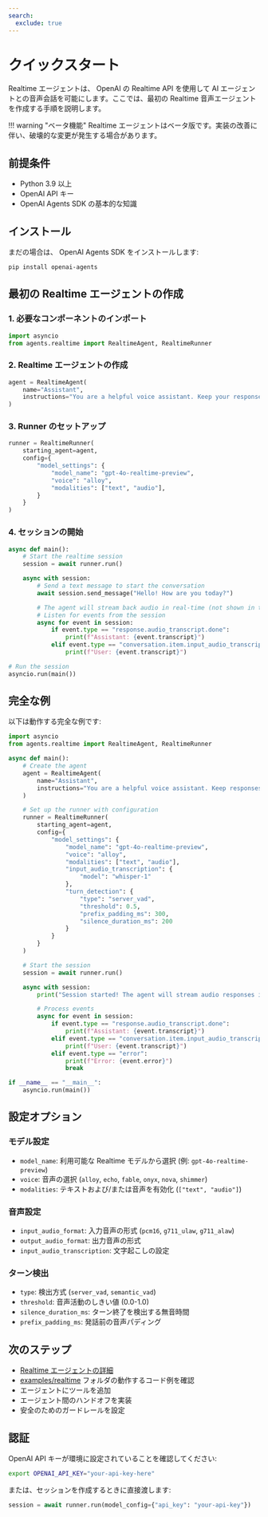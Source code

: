 ```yaml
---
search:
  exclude: true
---
```

# クイックスタート

Realtime エージェントは、 OpenAI の Realtime API を使用して AI エージェントとの音声会話を可能にします。ここでは、最初の Realtime 音声エージェントを作成する手順を説明します。

!!! warning "ベータ機能"
Realtime エージェントはベータ版です。実装の改善に伴い、破壊的な変更が発生する場合があります。

## 前提条件

-   Python 3.9 以上
-   OpenAI API キー
-   OpenAI Agents SDK の基本的な知識

## インストール

まだの場合は、 OpenAI Agents SDK をインストールします:

```bash
pip install openai-agents
```

## 最初の Realtime エージェントの作成

### 1. 必要なコンポーネントのインポート

```python
import asyncio
from agents.realtime import RealtimeAgent, RealtimeRunner
```

### 2. Realtime エージェントの作成

```python
agent = RealtimeAgent(
    name="Assistant",
    instructions="You are a helpful voice assistant. Keep your responses conversational and friendly.",
)
```

### 3. Runner のセットアップ

```python
runner = RealtimeRunner(
    starting_agent=agent,
    config={
        "model_settings": {
            "model_name": "gpt-4o-realtime-preview",
            "voice": "alloy",
            "modalities": ["text", "audio"],
        }
    }
)
```

### 4. セッションの開始

```python
async def main():
    # Start the realtime session
    session = await runner.run()

    async with session:
        # Send a text message to start the conversation
        await session.send_message("Hello! How are you today?")

        # The agent will stream back audio in real-time (not shown in this example)
        # Listen for events from the session
        async for event in session:
            if event.type == "response.audio_transcript.done":
                print(f"Assistant: {event.transcript}")
            elif event.type == "conversation.item.input_audio_transcription.completed":
                print(f"User: {event.transcript}")

# Run the session
asyncio.run(main())
```

## 完全な例

以下は動作する完全な例です:

```python
import asyncio
from agents.realtime import RealtimeAgent, RealtimeRunner

async def main():
    # Create the agent
    agent = RealtimeAgent(
        name="Assistant",
        instructions="You are a helpful voice assistant. Keep responses brief and conversational.",
    )

    # Set up the runner with configuration
    runner = RealtimeRunner(
        starting_agent=agent,
        config={
            "model_settings": {
                "model_name": "gpt-4o-realtime-preview",
                "voice": "alloy",
                "modalities": ["text", "audio"],
                "input_audio_transcription": {
                    "model": "whisper-1"
                },
                "turn_detection": {
                    "type": "server_vad",
                    "threshold": 0.5,
                    "prefix_padding_ms": 300,
                    "silence_duration_ms": 200
                }
            }
        }
    )

    # Start the session
    session = await runner.run()

    async with session:
        print("Session started! The agent will stream audio responses in real-time.")

        # Process events
        async for event in session:
            if event.type == "response.audio_transcript.done":
                print(f"Assistant: {event.transcript}")
            elif event.type == "conversation.item.input_audio_transcription.completed":
                print(f"User: {event.transcript}")
            elif event.type == "error":
                print(f"Error: {event.error}")
                break

if __name__ == "__main__":
    asyncio.run(main())
```

## 設定オプション

### モデル設定

-   `model_name`: 利用可能な Realtime モデルから選択 (例: `gpt-4o-realtime-preview`)
-   `voice`: 音声の選択 (`alloy`, `echo`, `fable`, `onyx`, `nova`, `shimmer`)
-   `modalities`: テキストおよび/または音声を有効化 (`["text", "audio"]`)

### 音声設定

-   `input_audio_format`: 入力音声の形式 (`pcm16`, `g711_ulaw`, `g711_alaw`)
-   `output_audio_format`: 出力音声の形式
-   `input_audio_transcription`: 文字起こしの設定

### ターン検出

-   `type`: 検出方式 (`server_vad`, `semantic_vad`)
-   `threshold`: 音声活動のしきい値 (0.0-1.0)
-   `silence_duration_ms`: ターン終了を検出する無音時間
-   `prefix_padding_ms`: 発話前の音声パディング

## 次のステップ

-   [Realtime エージェントの詳細](guide.md)
-   [examples/realtime](https://github.com/openai/openai-agents-python/tree/main/examples/realtime) フォルダの動作するコード例を確認
-   エージェントにツールを追加
-   エージェント間のハンドオフを実装
-   安全のためのガードレールを設定

## 認証

OpenAI API キーが環境に設定されていることを確認してください:

```bash
export OPENAI_API_KEY="your-api-key-here"
```

または、セッションを作成するときに直接渡します:

```python
session = await runner.run(model_config={"api_key": "your-api-key"})
```